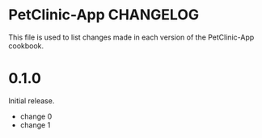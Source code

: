 # PetClinic-App CHANGELOG

This file is used to list changes made in each version of the PetClinic-App cookbook.

# 0.1.0

Initial release.

- change 0
- change 1

